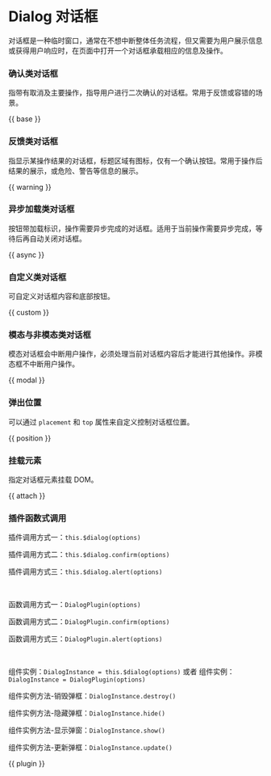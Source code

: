 # Dialog 对话框

对话框是一种临时窗口，通常在不想中断整体任务流程，但又需要为用户展示信息或获得用户响应时，在页面中打开一个对话框承载相应的信息及操作。

### 确认类对话框

指带有取消及主要操作，指导用户进行二次确认的对话框。常用于反馈或容错的场景。

{{ base }}

### 反馈类对话框

指显示某操作结果的对话框，标题区域有图标，仅有一个确认按钮。常用于操作后结果的展示，或危险、警告等信息的展示。

{{ warning }}

### 异步加载类对话框

按钮带加载标识，操作需要异步完成的对话框。适用于当前操作需要异步完成，等待后再自动关闭对话框。

{{ async }}

### 自定义类对话框

可自定义对话框内容和底部按钮。

{{ custom }}

### 模态与非模态类对话框

模态对话框会中断用户操作，必须处理当前对话框内容后才能进行其他操作。非模态框不中断用户操作。

{{ modal }}

### 弹出位置
可以通过 `placement` 和 `top` 属性来自定义控制对话框位置。

{{ position }}


### 挂载元素

指定对话框元素挂载 DOM。

{{ attach }}

### 插件函数式调用
插件调用方式一：`this.$dialog(options)`

插件调用方式二：`this.$dialog.confirm(options)`

插件调用方式三：`this.$dialog.alert(options)`

<br />

函数调用方式一：`DialogPlugin(options)`

函数调用方式二：`DialogPlugin.confirm(options)`

函数调用方式三：`DialogPlugin.alert(options)`

<br />

组件实例：`DialogInstance = this.$dialog(options)` 或者 组件实例：`DialogInstance = DialogPlugin(options)`

组件实例方法-销毁弹框：`DialogInstance.destroy()`

组件实例方法-隐藏弹框：`DialogInstance.hide()`

组件实例方法-显示弹窗：`DialogInstance.show()`

组件实例方法-更新弹框：`DialogInstance.update()`

{{ plugin }}
